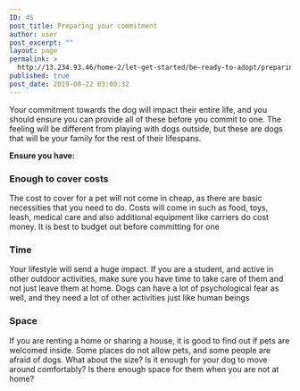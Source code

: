 ```yaml
---
ID: 45
post_title: Preparing your commitment
author: user
post_excerpt: ""
layout: page
permalink: >
  http://13.234.93.46/home-2/let-get-started/be-ready-to-adopt/preparing-your-commitment/
published: true
post_date: 2019-08-22 03:00:32
---
```

Your commitment towards the dog will impact their entire life, and you should ensure you can provide all of these before you commit to one. The feeling will be different from playing with dogs outside, but these are dogs that will be your family for the rest of their lifespans.

<strong>Ensure you have:</strong>
<h3><strong>Enough to cover costs</strong></h3>
The cost to cover for a pet will not come in cheap, as there are basic necessities that you need to do. Costs will come in such as food, toys, leash, medical care and also additional equipment like carriers do cost money. It is best to budget out before committing for one
<h3><strong>Time</strong></h3>
Your lifestyle will send a huge impact. If you are a student, and active in other outdoor activities, make sure you have time to take care of them and not just leave them at home. Dogs can have a lot of psychological fear as well, and they need a lot of other activities just like human beings
<h3><strong>Space</strong></h3>
If you are renting a home or sharing a house, it is good to find out if pets are welcomed inside. Some places do not allow pets, and some people are afraid of dogs. What about the size? Is it enough for your dog to move around comfortably? Is there enough space for them when you are not at home?